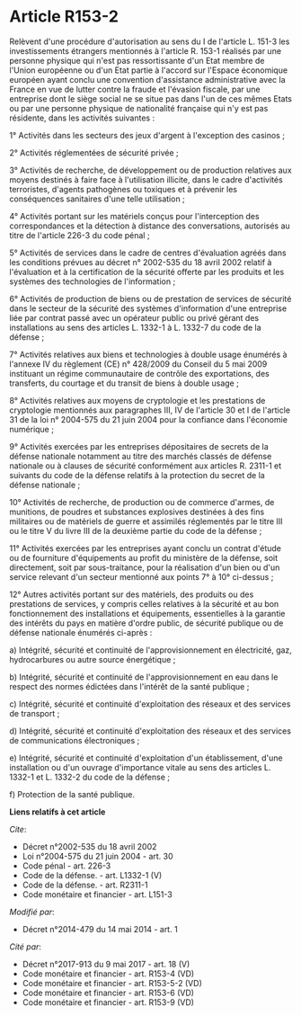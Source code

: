 # Article R153-2

Relèvent d'une procédure d'autorisation au sens du I de l'article L. 151-3 les investissements étrangers mentionnés à
l'article R. 153-1 réalisés par une personne physique qui n'est pas ressortissante d'un Etat membre de l'Union européenne ou
d'un Etat partie à l'accord sur l'Espace économique européen ayant conclu une convention d'assistance administrative avec la
France en vue de lutter contre la fraude et l'évasion fiscale, par une entreprise dont le siège social ne se situe pas dans
l'un de ces mêmes Etats ou par une personne physique de nationalité française qui n'y est pas résidente, dans les activités
suivantes : 

1° Activités dans les secteurs des jeux d'argent à l'exception des casinos ; 

2° Activités réglementées de sécurité privée ; 

3° Activités de recherche, de développement ou de production relatives aux moyens destinés à faire face à l'utilisation
illicite, dans le cadre d'activités terroristes, d'agents pathogènes ou toxiques et à prévenir les conséquences sanitaires
d'une telle utilisation ; 

4° Activités portant sur les matériels conçus pour l'interception des correspondances et la détection à distance des
conversations, autorisés au titre de l'article 226-3 du code pénal ; 

5° Activités de services dans le cadre de centres d'évaluation agréés dans les conditions prévues au décret n° 2002-535 du 18
avril 2002 relatif à l'évaluation et à la certification de la sécurité offerte par les produits et les systèmes des
technologies de l'information ; 

6° Activités de production de biens ou de prestation de services de sécurité dans le secteur de la sécurité des systèmes
d'information d'une entreprise liée par contrat passé avec un opérateur public ou privé gérant des installations au sens des
articles L. 1332-1 à L. 1332-7 du code de la défense ; 

7° Activités relatives aux biens et technologies à double usage énumérés à l'annexe IV du règlement (CE) n° 428/2009 du
Conseil du 5 mai 2009 instituant un régime communautaire de contrôle des exportations, des transferts, du courtage et du
transit de biens à double usage ; 

8° Activités relatives aux moyens de cryptologie et les prestations de cryptologie mentionnés aux paragraphes III, IV de
l'article 30 et I de l'article 31 de la loi n° 2004-575 du 21 juin 2004 pour la confiance dans l'économie numérique ; 

9° Activités exercées par les entreprises dépositaires de secrets de la défense nationale notamment au titre des marchés
classés de défense nationale ou à clauses de sécurité conformément aux articles R. 2311-1 et suivants du code de la défense
relatifs à la protection du secret de la défense nationale ; 

10° Activités de recherche, de production ou de commerce d'armes, de munitions, de poudres et substances explosives destinées
à des fins militaires ou de matériels de guerre et assimilés réglementés par le titre III ou le titre V du livre III de la
deuxième partie du code de la défense ; 

11° Activités exercées par les entreprises ayant conclu un contrat d'étude ou de fourniture d'équipements au profit du
ministère de la défense, soit directement, soit par sous-traitance, pour la réalisation d'un bien ou d'un service relevant
d'un secteur mentionné aux points 7° à 10° ci-dessus ; 

12° Autres activités portant sur des matériels, des produits ou des prestations de services, y compris celles relatives à la
sécurité et au bon fonctionnement des installations et équipements, essentielles à la garantie des intérêts du pays en
matière d'ordre public, de sécurité publique ou de défense nationale énumérés ci-après : 

a) Intégrité, sécurité et continuité de l'approvisionnement en électricité, gaz, hydrocarbures ou autre source énergétique ; 

b) Intégrité, sécurité et continuité de l'approvisionnement en eau dans le respect des normes édictées dans l'intérêt de la
santé publique ; 

c) Intégrité, sécurité et continuité d'exploitation des réseaux et des services de transport ; 

d) Intégrité, sécurité et continuité d'exploitation des réseaux et des services de communications électroniques ; 

e) Intégrité, sécurité et continuité d'exploitation d'un établissement, d'une installation ou d'un ouvrage d'importance
vitale au sens des articles L. 1332-1 et L. 1332-2 du code de la défense ; 

f) Protection de la santé publique.

**Liens relatifs à cet article**

_Cite_:

  - Décret n°2002-535 du 18 avril 2002
  - Loi n°2004-575 du 21 juin 2004 - art. 30
  - Code pénal - art. 226-3
  - Code de la défense. - art. L1332-1 (V)
  - Code de la défense. - art. R2311-1
  - Code monétaire et financier - art. L151-3

_Modifié par_:

  - Décret n°2014-479 du 14 mai 2014 - art. 1

_Cité par_:

  - Décret n°2017-913 du 9 mai 2017 - art. 18 (V)
  - Code monétaire et financier - art. R153-4 (VD)
  - Code monétaire et financier - art. R153-5-2 (VD)
  - Code monétaire et financier - art. R153-6 (VD)
  - Code monétaire et financier - art. R153-9 (VD)
